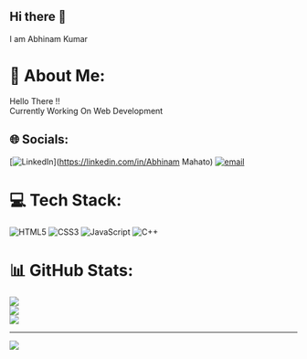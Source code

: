 ## Hi there 👋
I am Abhinam Kumar

<!--
**AbhiMahto/AbhiMahto** is a ✨ _special_ ✨ repository because its `README.md` (this file) appears on your GitHub profile.

Here are some ideas to get you started:

- 🔭 I’m currently working on ...
- 🌱 I’m currently learning ...
- 👯 I’m looking to collaborate on ...
- 🤔 I’m looking for help with ...
- 💬 Ask me about ...
- 📫 How to reach me: ...
- 😄 Pronouns: ...
- ⚡ Fun fact: ...
-->
# 💫 About Me:
Hello There !!<br>Currently Working On Web Development


## 🌐 Socials:
[![LinkedIn](https://img.shields.io/badge/LinkedIn-%230077B5.svg?logo=linkedin&logoColor=white)](https://linkedin.com/in/Abhinam Mahato) [![email](https://img.shields.io/badge/Email-D14836?logo=gmail&logoColor=white)](mailto:abhinamkumar2222@gmail.com) 

# 💻 Tech Stack:
![HTML5](https://img.shields.io/badge/html5-%23E34F26.svg?style=for-the-badge&logo=html5&logoColor=white) ![CSS3](https://img.shields.io/badge/css3-%231572B6.svg?style=for-the-badge&logo=css3&logoColor=white) ![JavaScript](https://img.shields.io/badge/javascript-%23323330.svg?style=for-the-badge&logo=javascript&logoColor=%23F7DF1E) ![C++](https://img.shields.io/badge/c++-%2300599C.svg?style=for-the-badge&logo=c%2B%2B&logoColor=white)
# 📊 GitHub Stats:
![](https://github-readme-stats.vercel.app/api?username=AbhiMahto&theme=dark&hide_border=true&include_all_commits=false&count_private=false)<br/>
![](https://github-readme-streak-stats.herokuapp.com/?user=AbhiMahto&theme=dark&hide_border=true)<br/>
![](https://github-readme-stats.vercel.app/api/top-langs/?username=AbhiMahto&theme=dark&hide_border=true&include_all_commits=false&count_private=false&layout=compact)

---
[![](https://visitcount.itsvg.in/api?id=AbhiMahto&icon=0&color=0)](https://visitcount.itsvg.in)

<!-- Proudly created with GPRM ( https://gprm.itsvg.in ) -->

